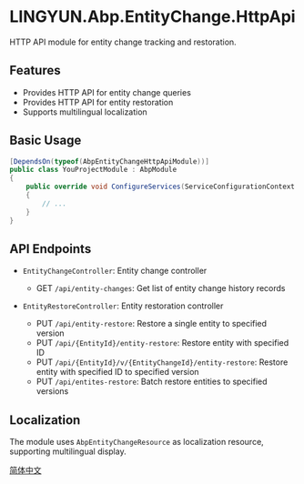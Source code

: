 # LINGYUN.Abp.EntityChange.HttpApi

HTTP API module for entity change tracking and restoration.

## Features

* Provides HTTP API for entity change queries
* Provides HTTP API for entity restoration
* Supports multilingual localization

## Basic Usage

```csharp
[DependsOn(typeof(AbpEntityChangeHttpApiModule))]
public class YouProjectModule : AbpModule
{
    public override void ConfigureServices(ServiceConfigurationContext context)
    {
        // ...
    }
}
```

## API Endpoints

* `EntityChangeController`: Entity change controller
  * GET `/api/entity-changes`: Get list of entity change history records

* `EntityRestoreController`: Entity restoration controller
  * PUT `/api/entity-restore`: Restore a single entity to specified version
  * PUT `/api/{EntityId}/entity-restore`: Restore entity with specified ID
  * PUT `/api/{EntityId}/v/{EntityChangeId}/entity-restore`: Restore entity with specified ID to specified version
  * PUT `/api/entites-restore`: Batch restore entities to specified versions

## Localization

The module uses `AbpEntityChangeResource` as localization resource, supporting multilingual display.

[简体中文](./README.md)
